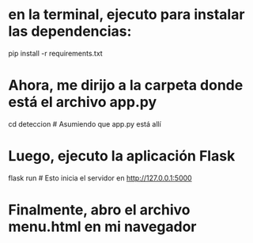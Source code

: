 
# en la terminal, ejecuto para instalar las dependencias:
pip install -r requirements.txt

# Ahora, me dirijo a la carpeta donde está el archivo app.py
cd deteccion  # Asumiendo que app.py está allí

# Luego, ejecuto la aplicación Flask
flask run  # Esto inicia el servidor en http://127.0.0.1:5000

# Finalmente, abro el archivo menu.html en mi navegador